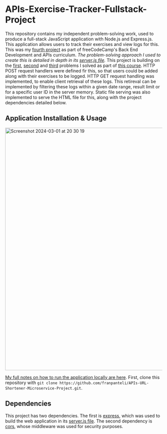 # APIs-Exercise-Tracker-Fullstack-Project

This repository contains my independent problem-solving work, used to produce a full-stack JavaScript application with Node.js and Express.js. This application allows users to track their exercises and view logs for this. This was my [fourth project](https://www.freecodecamp.org/learn/back-end-development-and-apis/back-end-development-and-apis-projects/exercise-tracker) as part of freeCodeCamp's Back End Development and APIs curriculum. *The problem-solving approach I used to create this is detailed in depth in its [server.js file](https://github.com/franpanteli/APIs-Exercise-Tracker-Fullstack-Project/blob/main/server.js).* This project is building on the [first](https://github.com/franpanteli/APIs-Timestamp-Microservice-Project), [second](https://github.com/franpanteli/APIs-Request-Header-Parser-Microservice-Project) and [third](https://github.com/franpanteli/APIs-URL-Shortener-Microservice-Project) problems I solved as part of [this course](https://www.freecodecamp.org/learn/back-end-development-and-apis/#mongodb-and-mongoose). HTTP POST request handlers were defined fir this, so that users could be added along with their exercises to be logged. HTTP GET request handling was implemented, to enable client retrieval of these logs. This retireval can be implemented by filtering these logs within a given date range, result limit or for a specific user ID in the server memory. Static file serving was also implemented to serve the HTML file for this, along with the project dependencies detailed below. 

## Application Installation & Usage
<img width="777" alt="Screenshot 2024-03-01 at 20 30 19" src="https://github.com/franpanteli/APIs-Exercise-Tracker-Fullstack-Project/assets/131474705/9f015c99-c72a-4c66-a309-8773856a3071">

[My full notes on how to run the application locally are here](https://github.com/franpanteli/APIs-URL-Shortener-Microservice-Project/blob/main/launching-the-app-locally.txt). First, clone this repository with `git clone https://github.com/franpanteli/APIs-URL-Shortener-Microservice-Project.git`.

## Dependencies

This project has two dependencies. The first is [express](https://www.npmjs.com/package/express), which was used to build the web application in its [server.js file](https://github.com/franpanteli/APIs-Request-Header-Parser-Microservice-Project/blob/main/server.js). The second dependency is [cors](https://www.npmjs.com/package/cors), whose middleware was used for security purposes.
